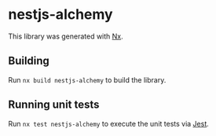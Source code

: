 # nestjs-alchemy

This library was generated with [Nx](https://nx.dev).

## Building

Run `nx build nestjs-alchemy` to build the library.

## Running unit tests

Run `nx test nestjs-alchemy` to execute the unit tests via [Jest](https://jestjs.io).



